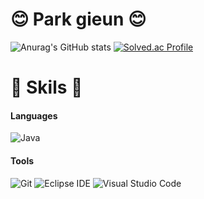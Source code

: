 # 😊 Park gieun 😊
![Anurag's GitHub stats](https://github-readme-stats.vercel.app/api?username=eune2507&show_icons=true&theme=merko)
[![Solved.ac Profile](http://mazassumnida.wtf/api/v2/generate_badge?boj=uforu3)](https://solved.ac/uforu3/)
# 🎈 Skils 🎈
#### Languages
![Java](https://img.shields.io/badge/Java-007396.svg?&style=for-the-badge&logo=Java&logoColor=white)
#### Tools
![Git](https://img.shields.io/badge/Git-F05032.svg?&style=for-the-badge&logo=Git&logoColor=white)
![Eclipse IDE](https://img.shields.io/badge/Eclipse%20IDE-2C2255.svg?&style=for-the-badge&logo=Eclipse%20IDE&logoColor=white)
![Visual Studio Code](https://img.shields.io/badge/Visual%20Studio%20Code-007ACC.svg?&style=for-the-badge&logo=Visual%20Studio%20Code&logoColor=white)
<!--
**eune2507/eune2507** is a ✨ _special_ ✨ repository because its `README.md` (this file) appears on your GitHub profile.

Here are some ideas to get you started:

- 🔭 I’m currently working on ...
- 🌱 I’m currently learning ...
- 👯 I’m looking to collaborate on ...
- 🤔 I’m looking for help with ...
- 💬 Ask me about ...
- 📫 How to reach me: ...
- 😄 Pronouns: ...
- ⚡ Fun fact: ...
-->
